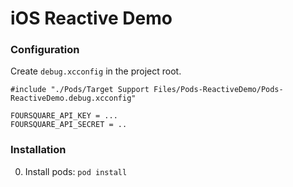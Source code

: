 # iOS Reactive Demo

### Configuration

Create `debug.xcconfig` in the project root.
```
#include "./Pods/Target Support Files/Pods-ReactiveDemo/Pods-ReactiveDemo.debug.xcconfig"

FOURSQUARE_API_KEY = ...
FOURSQUARE_API_SECRET = ..
```

### Installation

0. Install pods: `pod install`

